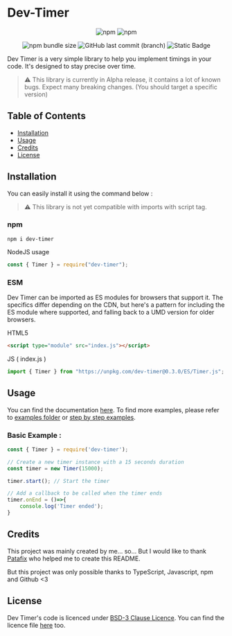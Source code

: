 # Dev-Timer

<div style="text-align: center;">

![npm](https://img.shields.io/npm/v/dev-timer)
![npm](https://img.shields.io/npm/dw/dev-timer)
<!-- ![GitHub top language](https://img.shields.io/github/languages/top/gaskam-com/dev-timer) -->
![npm bundle size](https://img.shields.io/bundlephobia/min/dev-timer)
![GitHub last commit (branch)](https://img.shields.io/github/last-commit/gaskam-com/dev-timer/main)
![Static Badge](https://img.shields.io/badge/JS%20%2B%20TS-%20100%25-blue)
<!-- ![GitHub issues](https://img.shields.io/github/issues/gaskam-com/dev-timer)
![GitHub Repo stars](https://img.shields.io/github/stars/gaskam-com/dev-timer)
![NPM](https://img.shields.io/npm/l/dev-timer) -->

</div>

Dev Timer is a very simple library to help you implement timings in your code. It's designed to stay precise over time.

> ⚠️ This library is currently in Alpha release, it contains a lot of known bugs. Expect many breaking changes. (You should target a specific version)

## Table of Contents

- [Installation](#installation)
- [Usage](#usage)
- [Credits](#credits)
- [License](#license)

## Installation

You can easily install it using the command below :

> ⚠️ This library is not yet compatible with imports with script tag.

### npm

```
npm i dev-timer
```

NodeJS usage
```js
const { Timer } = require("dev-timer");
```

### ESM

Dev Timer can be imported as ES modules for browsers that support it. The specifics differ depending on the CDN, but here's a pattern for including the ES module where supported, and falling back to a UMD version for older browsers.

HTML5
```html
<script type="module" src="index.js"></script>
```

JS ( index.js )
```js
import { Timer } from "https://unpkg.com/dev-timer@0.3.0/ES/Timer.js";
```

## Usage

You can find the documentation [here](https://github.com/BOT-maKeR-0000/dev-timer/wiki).
To find more examples, please refer to [examples folder](https://github.com/BOT-maKeR-0000/dev-timer/tree/main/examples) or [step by step examples](https://github.com/BOT-maKeR-0000/dev-timer/wiki/examples).

### Basic Example :

```js
const { Timer } = require('dev-timer');

// Create a new timer instance with a 15 seconds duration
const timer = new Timer(15000); 

timer.start(); // Start the timer

// Add a callback to be called when the timer ends
timer.onEnd = ()=>{
    console.log('Timer ended');
}
```

## Credits

This project was mainly created by me... so... But I would like to thank [Patafix](https://github.com/PatafixPLTX) who helped me to create this README.

But this project was only possible thanks to TypeScript, Javascript, npm and Github <3

## License

Dev Timer's code is licenced under [BSD-3 Clause Licence](https://opensource.org/license/bsd-3-clause/).
You can find the licence file [here](https://github.com/BOT-maKeR-0000/dev-timer/blob/main/LICENSE) too.